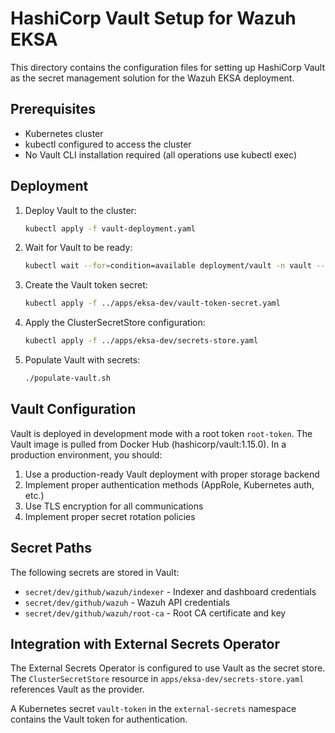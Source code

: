 # HashiCorp Vault Setup for Wazuh EKSA

This directory contains the configuration files for setting up HashiCorp Vault as the secret management solution for the Wazuh EKSA deployment.

## Prerequisites

- Kubernetes cluster
- kubectl configured to access the cluster
- No Vault CLI installation required (all operations use kubectl exec)

## Deployment

1. Deploy Vault to the cluster:
   ```bash
   kubectl apply -f vault-deployment.yaml
   ```

2. Wait for Vault to be ready:
   ```bash
   kubectl wait --for=condition=available deployment/vault -n vault --timeout=60s
   ```

3. Create the Vault token secret:
   ```bash
   kubectl apply -f ../apps/eksa-dev/vault-token-secret.yaml
   ```

4. Apply the ClusterSecretStore configuration:
   ```bash
   kubectl apply -f ../apps/eksa-dev/secrets-store.yaml
   ```

5. Populate Vault with secrets:
   ```bash
   ./populate-vault.sh
   ```

## Vault Configuration

Vault is deployed in development mode with a root token `root-token`. The Vault image is pulled from Docker Hub (hashicorp/vault:1.15.0). In a production environment, you should:

1. Use a production-ready Vault deployment with proper storage backend
2. Implement proper authentication methods (AppRole, Kubernetes auth, etc.)
3. Use TLS encryption for all communications
4. Implement proper secret rotation policies

## Secret Paths

The following secrets are stored in Vault:

- `secret/dev/github/wazuh/indexer` - Indexer and dashboard credentials
- `secret/dev/github/wazuh` - Wazuh API credentials
- `secret/dev/github/wazuh/root-ca` - Root CA certificate and key

## Integration with External Secrets Operator

The External Secrets Operator is configured to use Vault as the secret store. The `ClusterSecretStore` resource in `apps/eksa-dev/secrets-store.yaml` references Vault as the provider.

A Kubernetes secret `vault-token` in the `external-secrets` namespace contains the Vault token for authentication.
